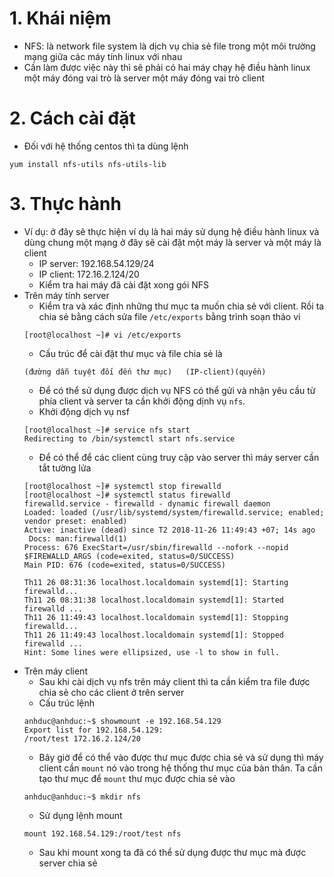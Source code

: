 # 1. Khái niệm 
- NFS: là network file system là dịch vụ chia sẻ file trong một môi trường mạng giữa các máy tính linux với nhau 
- Cần làm được việc này thì sẽ phải có hai máy chạy hệ điều hành linux một máy đóng vai trò là server một máy đóng vai trò client 
# 2. Cách cài đặt 
- Đối với hệ thống centos thì ta dùng lệnh 
```
yum install nfs-utils nfs-utils-lib
```
# 3. Thực hành
- Ví dụ: ở đây sẽ thực hiện ví dụ là hai máy sử dụng hệ điều hành linux và dùng chung một mạng ở đây sẽ cài đặt một máy là server và một máy là client
    - IP server: 192.168.54.129/24
    - IP client: 172.16.2.124/20
    - Kiểm tra hai máy đã cài đặt xong gói NFS
- Trên máy tính server 
    - Kiểm tra và xác định những thư mục ta muốn chia sẻ với client. Rồi ta chia sẻ bằng cách sửa file `/etc/exports` bằng trình soạn thảo vi 
    ```
    [root@localhost ~]# vi /etc/exports
    ```
    - Cấu trúc để cài đặt thư mục và file chia sẻ là 
    ```
    (đường dẫn tuyệt đối đến thư mục)   (IP-client)(quyền)
    ```
    - Để có thể sử dụng được dịch vụ NFS có thể gửi và nhận yêu cầu từ phía client và server ta cần khởi động dịnh vụ `nfs`.
    - Khởi động dịch vụ nsf
    ```
    [root@localhost ~]# service nfs start
    Redirecting to /bin/systemctl start nfs.service
    ```
    - Để có thể để các client cùng truy cập vào server thì máy server cần tắt tường lửa
    ```
    [root@localhost ~]# systemctl stop firewalld 
    [root@localhost ~]# systemctl status firewalld
    firewalld.service - firewalld - dynamic firewall daemon
    Loaded: loaded (/usr/lib/systemd/system/firewalld.service; enabled; vendor preset: enabled)
    Active: inactive (dead) since T2 2018-11-26 11:49:43 +07; 14s ago
     Docs: man:firewalld(1)
    Process: 676 ExecStart=/usr/sbin/firewalld --nofork --nopid $FIREWALLD_ARGS (code=exited, status=0/SUCCESS)
    Main PID: 676 (code=exited, status=0/SUCCESS)

    Th11 26 08:31:36 localhost.localdomain systemd[1]: Starting firewalld...
    Th11 26 08:31:38 localhost.localdomain systemd[1]: Started firewalld ...
    Th11 26 11:49:43 localhost.localdomain systemd[1]: Stopping firewalld...
    Th11 26 11:49:43 localhost.localdomain systemd[1]: Stopped firewalld ...
    Hint: Some lines were ellipsized, use -l to show in full.
    ```
- Trên máy client 
    - Sau khi cài dịch vụ nfs trên máy client thì ta cần kiểm tra file được chia sẻ cho các client ở trên server 
    - Cấu trúc lệnh 
    ```
    anhduc@anhduc:~$ showmount -e 192.168.54.129
    Export list for 192.168.54.129:
    /root/test 172.16.2.124/20
    ```
    - Bây giờ để có thể vào được thư mục được chia sẻ và sử dụng thì máy client cần `mount` nó vào trong hệ thống thư mục của bản thân. Ta cần tạo thư mục để `mount` thư mục được chia sẻ vào 
    ```
    anhduc@anhduc:~$ mkdir nfs
    ```
    - Sử dụng lệnh mount
    ```
    mount 192.168.54.129:/root/test nfs
    ```
    - Sau khi mount xong ta đã có thể sử dụng được thư mục mà được server chia sẻ 



    